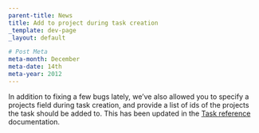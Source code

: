 ```yaml
---
parent-title: News
title: Add to project during task creation
_template: dev-page
_layout: default

# Post Meta
meta-month: December
meta-date: 14th
meta-year: 2012
---
```

In addition to fixing a few bugs lately, we&rsquo;ve also allowed you to specify a projects field during task creation, and provide a list of ids of the projects the task should be added to. This has been updated in the <a href="/developers/api-reference/tasks">Task reference</a> documentation.
